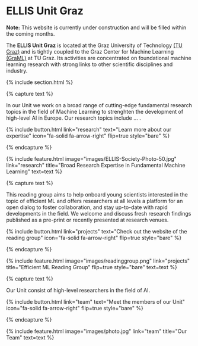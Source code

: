---
---

# ELLIS Unit Graz

**Note:** This website is currently under construction and will be filled within the coming months. 

The **ELLIS Unit Graz** is located at the Graz University of Technology [(TU Graz)](https://www.tugraz.at/en/home) and is tightly coupled to the Graz Center for Machine Learning [(GraML)](https://www.tugraz.at/en/research/research-at-tu-graz/research-centers/graz-center-for-machine-learning/) at TU Graz. Its activities are concentrated on foundational machine learning research with strong links to other scientific disciplines and industry.

{% include section.html %}

{% capture text %}

In our Unit we work on a broad range of cutting-edge fundamental research topics in the field of Machine Learning to strenghten the development of high-level AI in Europe. Our research topics include ... . 

{%
  include button.html
  link="research"
  text="Learn more about our expertise"
  icon="fa-solid fa-arrow-right"
  flip=true
  style="bare"
%}

{% endcapture %}

{%
  include feature.html
  image="images/ELLIS-Society-Photo-50.jpg"
  link="research"
  title="Broad Research Expertise in Fundamental Machine Learning"
  text=text
%}

{% capture text %}

This reading group aims to help onboard young scientists interested in the topic of efficient ML and offers researchers at all levels a platform for an open dialog to foster collaboration, and stay up-to-date with rapid developments in the field. We welcome and discuss fresh research findings published as a pre-print or recently presented at research venues. 

{%
  include button.html
  link="projects"
  text="Check out the website of the reading group"
  icon="fa-solid fa-arrow-right"
  flip=true
  style="bare"
%}

{% endcapture %}

{%
  include feature.html
  image="images/readinggroup.png"
  link="projects"
  title="Efficient ML Reading Group"
  flip=true
  style="bare"
  text=text
%}

{% capture text %}

Our Unit consist of high-level researchers in the field of AI.

{%
  include button.html
  link="team"
  text="Meet the members of our Unit"
  icon="fa-solid fa-arrow-right"
  flip=true
  style="bare"
%}

{% endcapture %}

{%
  include feature.html
  image="images/photo.jpg"
  link="team"
  title="Our Team"
  text=text
%}
